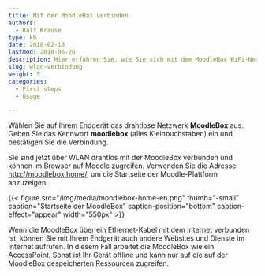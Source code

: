 ```yaml
---
title: Mit der MoodleBox verbinden
authors:
  - Ralf Krause
type: kb
date: 2018-02-13
lastmod: 2018-06-26
description: Hier erfahren Sie, wie Sie sich mit dem MoodleBox WiFi-Netzwerk verbinden können
slug: wlan-verbindung
weight: 5
categories:
  - First steps
  - Usage

---
```

Wählen Sie auf Ihrem Endgerät das drahtlose Netzwerk __MoodleBox__ aus. Geben Sie das Kennwort __moodlebox__ (alles Kleinbuchstaben) ein und bestätigen Sie die Verbindung.

Sie sind jetzt über WLAN drahtlos mit der MoodleBox verbunden und können im Browser auf Moodle zugreifen. Verwenden Sie die Adresse http://moodlebox.home/, um die Startseite der Moodle-Plattform anzuzeigen.

{{< figure src="/img/media/moodlebox-home-en.png" thumb="-small" caption="Startseite der MoodleBox" caption-position="bottom" caption-effect="appear" width="550px" >}}

Wenn die MoodleBox über ein Ethernet-Kabel mit dem Internet verbunden ist, können Sie mit Ihrem Endgerät auch andere Websites und Dienste im Internet aufrufen. In diesem Fall arbeitet die MoodleBox wie ein AccessPoint. Sonst ist Ihr Gerät offline und kann nur auf die auf der MoodleBox gespeicherten Ressourcen zugreifen.
